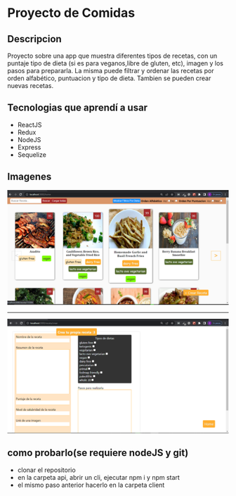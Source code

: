 # Proyecto de Comidas

## Descripcion

Proyecto sobre una app que muestra diferentes tipos de recetas, con un puntaje
tipo de dieta (si es para veganos,libre de gluten, etc), imagen y los pasos para prepararla.
La misma puede filtrar y ordenar las recetas por orden alfabético, puntuacion y tipo de dieta.
Tambien se pueden crear nuevas recetas.


## Tecnologias que aprendí a usar

- ReactJS
- Redux
- NodeJS
- Express
- Sequelize

## Imagenes

<img src="imgs/Food-App.png"/>

<hr />

<img src="imgs/Food-App2.png"/>


## como probarlo(se requiere nodeJS y git)

- clonar el repositorio
- en la carpeta api, abrir un cli, ejecutar npm i y npm start
- el mismo paso anterior hacerlo en la carpeta client
